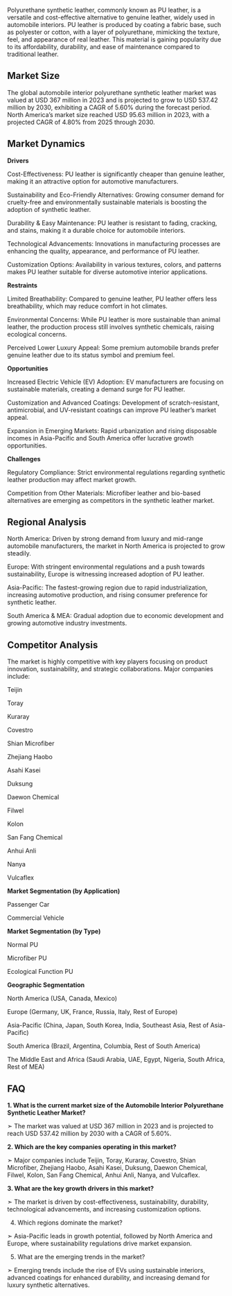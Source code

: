 Polyurethane synthetic leather, commonly known as PU leather, is a versatile and cost-effective alternative to genuine leather, widely used in automobile interiors. PU leather is produced by coating a fabric base, such as polyester or cotton, with a layer of polyurethane, mimicking the texture, feel, and appearance of real leather. This material is gaining popularity due to its affordability, durability, and ease of maintenance compared to traditional leather.

## Market Size

The global automobile interior polyurethane synthetic leather market was valued at USD 367 million in 2023 and is projected to grow to USD 537.42 million by 2030, exhibiting a CAGR of 5.60% during the forecast period. North America’s market size reached USD 95.63 million in 2023, with a projected CAGR of 4.80% from 2025 through 2030.

## Market Dynamics

**Drivers**

Cost-Effectiveness: PU leather is significantly cheaper than genuine leather, making it an attractive option for automotive manufacturers.

Sustainability and Eco-Friendly Alternatives: Growing consumer demand for cruelty-free and environmentally sustainable materials is boosting the adoption of synthetic leather.

Durability & Easy Maintenance: PU leather is resistant to fading, cracking, and stains, making it a durable choice for automobile interiors.

Technological Advancements: Innovations in manufacturing processes are enhancing the quality, appearance, and performance of PU leather.

Customization Options: Availability in various textures, colors, and patterns makes PU leather suitable for diverse automotive interior applications.

**Restraints**

Limited Breathability: Compared to genuine leather, PU leather offers less breathability, which may reduce comfort in hot climates.

Environmental Concerns: While PU leather is more sustainable than animal leather, the production process still involves synthetic chemicals, raising ecological concerns.

Perceived Lower Luxury Appeal: Some premium automobile brands prefer genuine leather due to its status symbol and premium feel.

**Opportunities**

Increased Electric Vehicle (EV) Adoption: EV manufacturers are focusing on sustainable materials, creating a demand surge for PU leather.

Customization and Advanced Coatings: Development of scratch-resistant, antimicrobial, and UV-resistant coatings can improve PU leather’s market appeal.

Expansion in Emerging Markets: Rapid urbanization and rising disposable incomes in Asia-Pacific and South America offer lucrative growth opportunities.

**Challenges**

Regulatory Compliance: Strict environmental regulations regarding synthetic leather production may affect market growth.

Competition from Other Materials: Microfiber leather and bio-based alternatives are emerging as competitors in the synthetic leather market.

## Regional Analysis

North America: Driven by strong demand from luxury and mid-range automobile manufacturers, the market in North America is projected to grow steadily.

Europe: With stringent environmental regulations and a push towards sustainability, Europe is witnessing increased adoption of PU leather.

Asia-Pacific: The fastest-growing region due to rapid industrialization, increasing automotive production, and rising consumer preference for synthetic leather.

South America & MEA: Gradual adoption due to economic development and growing automotive industry investments.

## Competitor Analysis

The market is highly competitive with key players focusing on product innovation, sustainability, and strategic collaborations. Major companies include:

Teijin

Toray

Kuraray

Covestro

Shian Microfiber

Zhejiang Haobo

Asahi Kasei

Duksung

Daewon Chemical

Filwel

Kolon

San Fang Chemical

Anhui Anli

Nanya

Vulcaflex

**Market Segmentation (by Application)**

Passenger Car

Commercial Vehicle

**Market Segmentation (by Type)**

Normal PU

Microfiber PU

Ecological Function PU

**Geographic Segmentation**

North America (USA, Canada, Mexico)

Europe (Germany, UK, France, Russia, Italy, Rest of Europe)

Asia-Pacific (China, Japan, South Korea, India, Southeast Asia, Rest of Asia-Pacific)

South America (Brazil, Argentina, Columbia, Rest of South America)

The Middle East and Africa (Saudi Arabia, UAE, Egypt, Nigeria, South Africa, Rest of MEA)

## FAQ 

**1. What is the current market size of the Automobile Interior Polyurethane Synthetic Leather Market?**

➣ The market was valued at USD 367 million in 2023 and is projected to reach USD 537.42 million by 2030 with a CAGR of 5.60%.

**2. Which are the key companies operating in this market?**

➣ Major companies include Teijin, Toray, Kuraray, Covestro, Shian Microfiber, Zhejiang Haobo, Asahi Kasei, Duksung, Daewon Chemical, Filwel, Kolon, San Fang Chemical, Anhui Anli, Nanya, and Vulcaflex.

**3. What are the key growth drivers in this market?**

➣ The market is driven by cost-effectiveness, sustainability, durability, technological advancements, and increasing customization options.

4. Which regions dominate the market?

➣ Asia-Pacific leads in growth potential, followed by North America and Europe, where sustainability regulations drive market expansion.

5. What are the emerging trends in the market?

➣ Emerging trends include the rise of EVs using sustainable interiors, advanced coatings for enhanced durability, and increasing demand for luxury synthetic alternatives.
